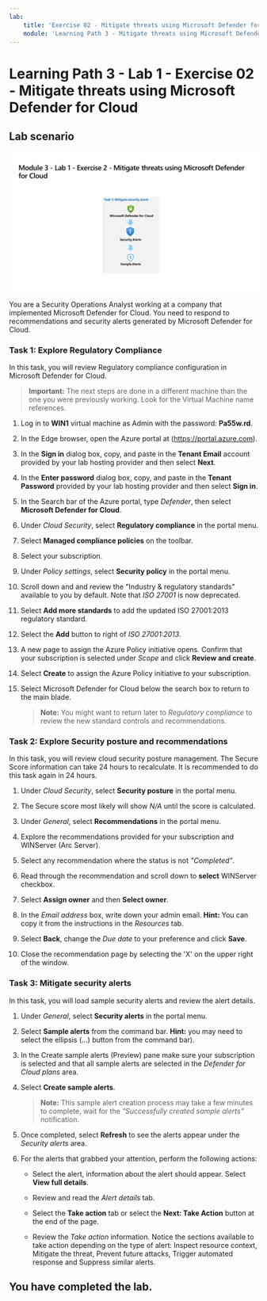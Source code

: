 ```yaml
---
lab:
    title: 'Exercise 02 - Mitigate threats using Microsoft Defender for Cloud'
    module: 'Learning Path 3 - Mitigate threats using Microsoft Defender for Cloud'
---
```


# Learning Path 3 - Lab 1 - Exercise 02 - Mitigate threats using Microsoft Defender for Cloud

## Lab scenario

![Lab overview.](../Media/SC-200-Lab_Diagrams_Mod3_L1_Ex2.png)

You are a Security Operations Analyst working at a company that implemented Microsoft Defender for Cloud. You need to respond to recommendations and security alerts generated by Microsoft Defender for Cloud.


### Task 1: Explore Regulatory Compliance

In this task, you will review Regulatory compliance configuration in Microsoft Defender for Cloud. 

>**Important:** The next steps are done in a different machine than the one you were previously working. Look for the Virtual Machine name references.

1. Log in to **WIN1** virtual machine as Admin with the password: **Pa55w.rd**.  

1. In the Edge browser, open the Azure portal at (https://portal.azure.com).

1. In the **Sign in** dialog box, copy, and paste in the **Tenant Email** account provided by your lab hosting provider and then select **Next**.

1. In the **Enter password** dialog box, copy, and paste in the **Tenant Password** provided by your lab hosting provider and then select **Sign in**.

1. In the Search bar of the Azure portal, type *Defender*, then select **Microsoft Defender for Cloud**.

1. Under *Cloud Security*, select **Regulatory compliance** in the portal menu.

1. Select **Managed compliance policies** on the toolbar.

1. Select your subscription.

1. Under *Policy settings*, select **Security policy** in the portal menu.

1. Scroll down and and review the "Industry & regulatory standards" available to you by default. Note that *ISO 27001* is now deprecated.

1. Select **Add more standards** to add the updated ISO 27001:2013 regulatory standard.

1. Select the **Add** button to right of *ISO 27001:2013*.

1. A new page to assign the Azure Policy initiative opens. Confirm that your subscription is selected under *Scope* and click **Review and create**.

1. Select **Create** to assign the Azure Policy initiative to your subscription.

1. Select Microsoft Defender for Cloud below the search box to return to the main blade.

    >**Note:** You might want to return later to *Regulatory compliance* to review the new standard controls and recommendations.


### Task 2: Explore Security posture and recommendations

In this task, you will review cloud security posture management.  The Secure Score information can take 24 hours to recalculate. It is recommended to do this task again in 24 hours.

1. Under *Cloud Security*, select **Security posture** in the portal menu.

1. The Secure score most likely will show *N/A* until the score is calculated.

1. Under *General*, select **Recommendations** in the portal menu.

1. Explore the recommendations provided for your subscription and WINServer (Arc Server).

1. Select any recommendation where the status is not *"Completed"*.

1. Read through the recommendation and scroll down to **select** WINServer checkbox.

1. Select **Assign owner** and then **Select owner**.

1. In the *Email address* box, write down your admin email. **Hint:** You can copy it from the instructions in the *Resources* tab.

1. Select **Back**, change the *Due date* to your preference and click **Save**.

1. Close the recommendation page by selecting the 'X' on the upper right of the window.


### Task 3: Mitigate security alerts

In this task, you will load sample security alerts and review the alert details.


1. Under *General*, select **Security alerts** in the portal menu.

1. Select **Sample alerts** from the command bar. **Hint:** you may need to select the ellipsis (...) button from the command bar).

1. In the Create sample alerts (Preview) pane make sure your subscription is selected and that all sample alerts are selected in the *Defender for Cloud plans* area.

1. Select **Create sample alerts**.  

    >**Note:** This sample alert creation process may take a few minutes to complete, wait for the *"Successfully created sample alerts"* notification. 

1. Once completed, select **Refresh** to see the alerts appear under the *Security alerts* area.

1. For the alerts that grabbed your attention, perform the following actions:

    - Select the alert, information about the alert should appear. Select **View full details**.

    - Review and read the *Alert details* tab.

    - Select the **Take action** tab or select the **Next: Take Action** button at the end of the page.

    - Review the *Take action* information. Notice the sections available to take action depending on the type of alert: Inspect resource context, Mitigate the threat, Prevent future attacks, Trigger automated response and Suppress similar alerts.

## You have completed the lab.
